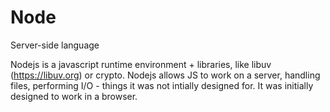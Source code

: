 # Node

Server-side language

Nodejs is a javascript runtime environment + libraries, like libuv (https://libuv.org) or crypto. Nodejs allows JS to work on a server, handling files, performing I/O - things it was not intially designed for. It was initially designed to work in a browser.
